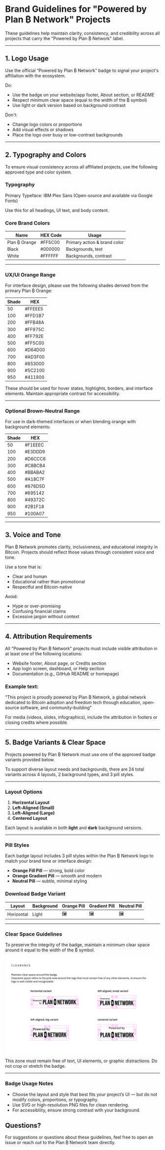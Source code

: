 # Brand Guidelines for "Powered by Plan ₿ Network" Projects

These guidelines help maintain clarity, consistency, and credibility across all projects that carry the "Powered by Plan ₿ Network" label.

---

## 1. Logo Usage

Use the official “Powered by Plan ₿ Network” badge to signal your project's affiliation with the ecosystem.

Do:

- Use the badge on your website/app footer, About section, or README
- Respect minimum clear space (equal to the width of the ₿ symbol)
- Use light or dark version based on background contrast

Don't:

- Change logo colors or proportions
- Add visual effects or shadows
- Place the logo over busy or low-contrast backgrounds

---

## 2. Typography and Colors

To ensure visual consistency across all affiliated projects, use the following approved type and color system.

### Typography

Primary Typeface: IBM Plex Sans (Open-source and available via Google Fonts)

Use this for all headings, UI text, and body content.

### Core Brand Colors

| Name          | HEX Code | Usage                        |
| ------------- | -------- | ---------------------------- |
| Plan ₿ Orange | #FF5C00  | Primary action & brand color |
| Black         | #000000  | Backgrounds, text            |
| White         | #FFFFFF  | Backgrounds, contrast        |

---

### UX/UI Orange Range

For interface design, please use the following shades derived from the primary Plan ₿ Orange:

| Shade | HEX     |
| ----- | ------- |
| 50    | #FFEEE5 |
| 100   | #FFD1B7 |
| 200   | #FFB48A |
| 300   | #FF975C |
| 400   | #FF792E |
| 500   | #FF5C00 |
| 600   | #D64D00 |
| 700   | #AD3F00 |
| 800   | #853000 |
| 900   | #5C2100 |
| 950   | #411800 |

These should be used for hover states, highlights, borders, and interface elements. Maintain appropriate contrast for accessibility.

---

### Optional Brown-Neutral Range

For use in dark-themed interfaces or when blending orange with background elements:

| Shade | HEX     |
| ----- | ------- |
| 50    | #F1EEEC |
| 100   | #E3DDD9 |
| 200   | #D6CCC6 |
| 300   | #C8BCB4 |
| 400   | #BBABA2 |
| 500   | #A18C7F |
| 600   | #876D5D |
| 700   | #695142 |
| 800   | #49372C |
| 900   | #2B1F18 |
| 950   | #100A07 |

---

## 3. Voice and Tone

Plan ₿ Network promotes clarity, inclusiveness, and educational integrity in Bitcoin. Projects should reflect those values through consistent voice and tone.

Use a tone that is:

- Clear and human
- Educational rather than promotional
- Respectful and Bitcoin-native

Avoid:

- Hype or over-promising
- Confusing financial claims
- Excessive jargon without context

---

## 4. Attribution Requirements

All "Powered by Plan ₿ Network" projects must include visible attribution in at least one of the following locations:

- Website footer, About page, or Credits section
- App login screen, dashboard, or Help section
- Documentation (e.g., GitHub README or homepage)

### Example text:

"This project is proudly powered by Plan ₿ Network, a global network dedicated to Bitcoin adoption and freedom tech through education, open-source software, and community-building"

For media (videos, slides, infographics), include the attribution in footers or closing credits where possible.

---

## 5. Badge Variants & Clear Space

Projects powered by Plan ₿ Network must use one of the approved badge variants provided below.

To support diverse layout needs and backgrounds, there are 24 total variants across 4 layouts, 2 background types, and 3 pill styles.

---

### Layout Options

1. **Horizontal Layout**
2. **Left-Aligned (Small)**
3. **Left-Aligned (Large)**
4. **Centered Layout**

Each layout is available in both **light** and **dark** background versions.

---

### Pill Styles

Each badge layout includes 3 pill styles within the Plan ₿ Network logo to match your brand tone or interface design:

- **Orange Fill Pill** — strong, bold color
- **Orange Gradient Pill** — smooth and modern
- **Neutral Pill** — subtle, minimal styling

### Download Badge Variant

| Layout     | Background | Orange Pill                                                                                                                        | Gradient Pill                                                                                                                     | Neutral Pill                                                                                                                     |
| ---------- | ---------- | ---------------------------------------------------------------------------------------------------------------------------------- | --------------------------------------------------------------------------------------------------------------------------------- | -------------------------------------------------------------------------------------------------------------------------------- |
| Horizontal | Light      | [🖼️](https://github.com/PlanB-Network/PlanB-Network-brand-identity/blob/main/assets/centered%20big/dark%20background/gradient.svg) | [🖼️](https://github.com/PlanB-Network/PlanB-Network-brand-identity/blob/main/assets/centered%20big/dark%20background/neutral.svg) | [🖼️](https://github.com/PlanB-Network/PlanB-Network-brand-identity/blob/main/assets/centered%20big/dark%20background/orange.svg) |

---

### Clear Space Guidelines

To preserve the integrity of the badge, maintain a minimum clear space around it equal to the width of the ₿ symbol.

![](./assets/clear_space_image.png)

This zone must remain free of text, UI elements, or graphic distractions. Do not crop or stretch the badge.

---

### Badge Usage Notes

- Choose the layout and style that best fits your project’s UI — but do not modify colors, proportions, or typography.
- Use SVG or high-resolution PNG files for clean rendering.
- For accessibility, ensure strong contrast with your background.

## Questions?

For suggestions or questions about these guidelines, feel free to open an issue or reach out to the Plan ₿ Network team directly.
